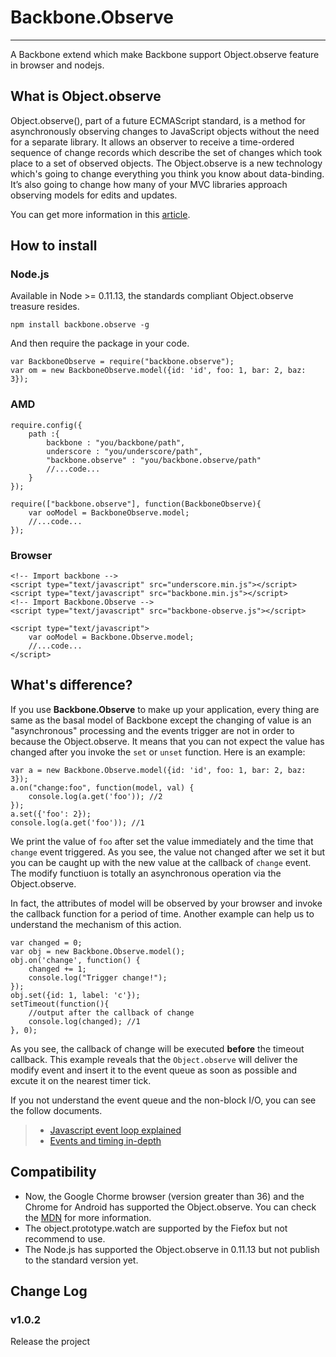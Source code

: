 # Backbone.Observe

------

A Backbone extend which make Backbone support Object.observe feature in browser and nodejs.

## What is Object.observe
Object.observe(), part of a future ECMAScript standard, is a method for asynchronously observing changes to JavaScript objects without the need for a separate library. It allows an observer to receive a time-ordered sequence of change records which describe the set of changes which took place to a set of observed objects.
The Object.observe is a new technology which's going to change everything you think you know about data-binding. It’s also going to change how many of your MVC libraries approach observing models for edits and updates.

You can get more information in this [article][1].

## How to install
### Node.js
Available in Node >= 0.11.13, the standards compliant Object.observe treasure resides.

    npm install backbone.observe -g

And then require the package in your code.

    var BackboneObserve = require("backbone.observe");
    var om = new BackboneObserve.model({id: 'id', foo: 1, bar: 2, baz: 3});

### AMD
    require.config({
        path :{
            backbone : "you/backbone/path",
            underscore : "you/underscore/path",
            "backbone.observe" : "you/backbone.observe/path"
            //...code...
        }
    });

    require(["backbone.observe"], function(BackboneObserve){
        var ooModel = BackboneObserve.model;
        //...code...
    });

### Browser
    <!-- Import backbone -->
    <script type="text/javascript" src="underscore.min.js"></script>
    <script type="text/javascript" src="backbone.min.js"></script>
    <!-- Import Backbone.Observe -->
    <script type="text/javascript" src="backbone-observe.js"></script>

    <script type="text/javascript">
        var ooModel = Backbone.Observe.model;
        //...code...
    </script>

## What's difference?
If you use **Backbone.Observe** to make up your application, every thing are same as the basal model of Backbone except the changing of value is an "asynchronous" processing and the events trigger are not in order to because the Object.observe. It means that you can not expect the value has changed after you invoke the `set` or `unset` function.
Here is an example:

    var a = new Backbone.Observe.model({id: 'id', foo: 1, bar: 2, baz: 3});
    a.on("change:foo", function(model, val) {
        console.log(a.get('foo')); //2
    });
    a.set({'foo': 2});
    console.log(a.get('foo')); //1

We print the value of `foo` after set the value immediately and the time that `change` event triggered. As you see, the value not changed after we set it but you can be caught up with the new value at the callback of `change` event.
The modify functiuon is totally an asynchronous operation via the Object.observe.

In fact, the attributes of model will be observed by your browser and invoke the callback function for a period of time.
Another example can help us to understand the mechanism of this action.

    var changed = 0;
    var obj = new Backbone.Observe.model();
    obj.on('change', function() {
        changed += 1;
        console.log("Trigger change!");
    });
    obj.set({id: 1, label: 'c'});
    setTimeout(function(){
        //output after the callback of change
        console.log(changed); //1
    }, 0);

As you see, the callback of change will be executed **before** the timeout callback. This example reveals that the `Object.observe` will deliver the modify event and insert it to the event queue as soon as possible and excute it on the nearest timer tick.

If you not understand the event queue and the non-block I/O, you can see the follow documents.
> * [Javascript event loop explained][2]
> * [Events and timing in-depth][3]

## Compatibility
* Now, the Google Chorme browser (version greater than 36) and the Chrome for Android has supported the Object.observe. You can check the [MDN][4] for more information.
* The object.prototype.watch are supported by the Fiefox but not recommend to use.
* The Node.js has supported the Object.observe in 0.11.13 but not publish to the standard version yet.

## Change Log
### v1.0.2
Release the project

[1]: http://www.html5rocks.com/en/tutorials/es7/observe/?redirect_from_locale=zh
[2]: http://blog.carbonfive.com/2013/10/27/the-javascript-event-loop-explained
[3]: http://javascript.info/tutorial/events-and-timing-depth#javascript-is-single-threaded
[4]: https://developer.mozilla.org/en-US/docs/Web/JavaScript/Reference/Global_Objects/Object/observe
